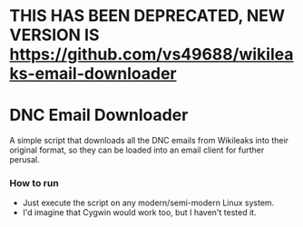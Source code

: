 # THIS HAS BEEN DEPRECATED, NEW VERSION IS https://github.com/vs49688/wikileaks-email-downloader

# DNC Email Downloader
A simple script that downloads all the DNC emails from Wikileaks into their original format, so they can be 
loaded into an email client for further perusal.

### How to run
* Just execute the script on any modern/semi-modern Linux system.
* I'd imagine that Cygwin would work too, 
but I haven't tested it.
